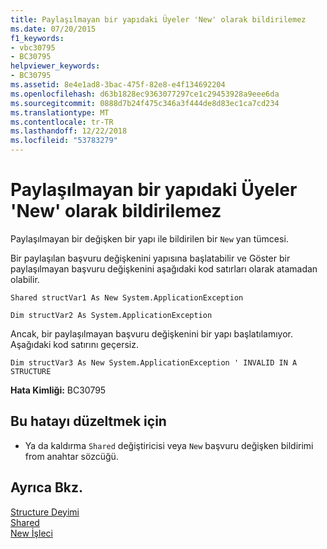 ```yaml
---
title: Paylaşılmayan bir yapıdaki Üyeler 'New' olarak bildirilemez
ms.date: 07/20/2015
f1_keywords:
- vbc30795
- BC30795
helpviewer_keywords:
- BC30795
ms.assetid: 8e4e1ad8-3bac-475f-82e8-e4f134692204
ms.openlocfilehash: d63b1828ec9363077297ce1c29453928a9eee6da
ms.sourcegitcommit: 0888d7b24f475c346a3f444de8d83ec1ca7cd234
ms.translationtype: MT
ms.contentlocale: tr-TR
ms.lasthandoff: 12/22/2018
ms.locfileid: "53783279"
---
```

# <a name="non-shared-members-in-a-structure-cannot-be-declared-new"></a>Paylaşılmayan bir yapıdaki Üyeler 'New' olarak bildirilemez
Paylaşılmayan bir değişken bir yapı ile bildirilen bir `New` yan tümcesi.  
  
 Bir paylaşılan başvuru değişkenini yapısına başlatabilir ve Göster bir paylaşılmayan başvuru değişkenini aşağıdaki kod satırları olarak atamadan olabilir.  
  
 `Shared structVar1 As New System.ApplicationException`  
  
 `Dim structVar2 As System.ApplicationException`  
  
 Ancak, bir paylaşılmayan başvuru değişkenini bir yapı başlatılamıyor. Aşağıdaki kod satırını geçersiz.  
  
 `Dim structVar3 As New System.ApplicationException ' INVALID IN A STRUCTURE`  
  
 **Hata Kimliği:** BC30795  
  
## <a name="to-correct-this-error"></a>Bu hatayı düzeltmek için  
  
-   Ya da kaldırma `Shared` değiştiricisi veya `New` başvuru değişken bildirimi from anahtar sözcüğü.  
  
## <a name="see-also"></a>Ayrıca Bkz.  
 [Structure Deyimi](../../visual-basic/language-reference/statements/structure-statement.md)  
 [Shared](../../visual-basic/language-reference/modifiers/shared.md)  
 [New İşleci](../../visual-basic/language-reference/operators/new-operator.md)
